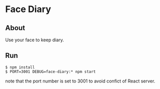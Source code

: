 # Face Diary
## About

Use your face to keep diary.

## Run

```shell
$ npm install
$ PORT=3001 DEBUG=face-diary:* npm start
```

note that the port number is set to 3001 to avoid confict of React server.

